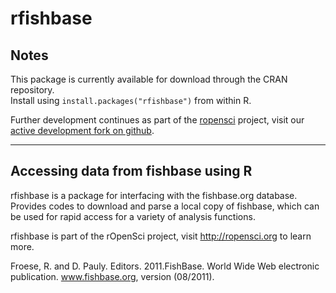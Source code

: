 # rfishbase

## Notes
 
 
 This package is currently available for download through the CRAN repository.  
 Install using `install.packages("rfishbase")` from within R.  
 
 Further development continues as part of the [ropensci](http://ropensci.org) project, visit
 our [active development fork on github](https://github.com/ropensci/rfishbase).  

 ---------------------------------------------------------------
## Accessing data from fishbase using R
 
 
 rfishbase is a package for interfacing with the fishbase.org database.
 Provides codes to download and parse a local copy of fishbase, which 
 can be used for rapid access for a variety of analysis functions. 
 

 rfishbase is part of the rOpenSci project, visit http://ropensci.org to
 learn more.  

  Froese, R. and D. Pauly. Editors. 2011.FishBase.
  World Wide Web electronic publication.
  www.fishbase.org, version (08/2011).

